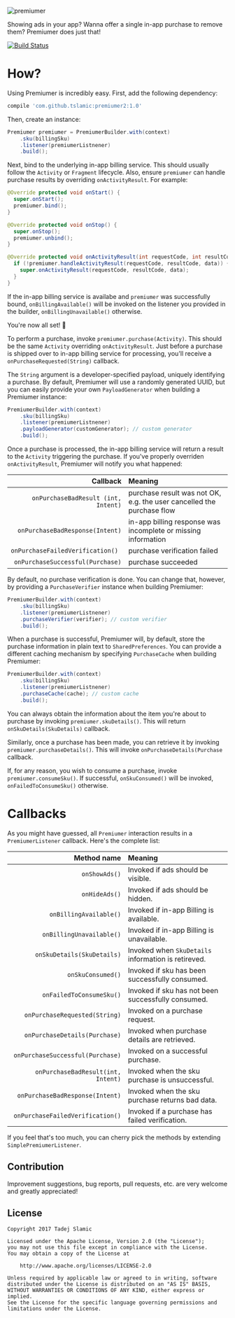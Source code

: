 ![premiumer](http://i.imgur.com/lg5cEE3.png)

Showing ads in your app? Wanna offer a single in-app purchase to remove them? Premiumer does just that!

[![Build Status](https://travis-ci.org/tslamic/premiumer.svg?branch=master)](https://travis-ci.org/tslamic/premiumer)

# How?
Using Premiumer is incredibly easy. First, add the following dependency:

```groovy
compile 'com.github.tslamic:premiumer2:1.0'
```

Then, create an instance:

```java
Premiumer premiumer = PremiumerBuilder.with(context)
    .sku(billingSku)
    .listener(premiumerListnener)
    .build();
```

Next, bind to the underlying in-app billing service. This should usually follow the `Activity` or `Fragment` lifecycle. Also, ensure `premiumer` can handle purchase results by overriding `onActivityResult`. For example:

```java
@Override protected void onStart() {
  super.onStart();
  premiumer.bind();
}

@Override protected void onStop() {
  super.onStop();
  premiumer.unbind();
}

@Override protected void onActivityResult(int requestCode, int resultCode, Intent data) {
  if (!premiumer.handleActivityResult(requestCode, resultCode, data)) {
    super.onActivityResult(requestCode, resultCode, data);
  }
}
```

If the in-app billing service is availabe and `premiumer` was successfully bound, `onBillingAvailable()` will be invoked on the listener you provided in the builder, `onBillingUnavailable()` otherwise.

You're now all set! :tada:

To perform a purchase, invoke `premiumer.purchase(Activity)`. This should be the same `Activity` overriding `onActivityResult`. Just before a purchase is shipped over to in-app billing service for processing, you'll receive a `onPurchaseRequested(String)` callback.

The `String` argument is a developer-specified payload, uniquely identifying a purchase. By default, Premiumer will use a randomly generated UUID, but you can easily provide your own `PayloadGenerator` when building a Premiumer instance:

```java
PremiumerBuilder.with(context)
    .sku(billingSku)
    .listener(premiumerListnener)
    .payloadGenerator(customGenerator); // custom generator
    .build();
```

Once a purchase is processed, the in-app billing service will return a result to the `Activity` triggering the purchase. If you've properly overriden `onActivityResult`, Premiumer will notify you what happened:

| Callback | Meaning |
| ------------: |:-------------|
| `onPurchaseBadResult (int, Intent)` | purchase result was not OK, e.g. the user cancelled the purchase flow |
| `onPurchaseBadResponse(Intent)` | in-app billing response was incomplete or missing information |
| `onPurchaseFailedVerification() ` | purchase verification failed |
| `onPurchaseSuccessful(Purchase)` | purchase succeeded |

By default, no purchase verification is done. You can change that, however, by providing a `PurchaseVerifier` instance when building Premiumer:

```java
PremiumerBuilder.with(context)
    .sku(billingSku)
    .listener(premiumerListnener)
    .purchaseVerifier(verifier); // custom verifier
    .build();
```

When a purchase is successful, Premiumer will, by default, store the purchase information in plain text to `SharedPreferences`. You can provide a different caching mechanism by specifying `PurchaseCache` when building Premiumer:

```java
PremiumerBuilder.with(context)
    .sku(billingSku)
    .listener(premiumerListnener)
    .purchaseCache(cache); // custom cache
    .build();
```

You can always obtain the information about the item you're about to purchase by invoking `premiumer.skuDetails()`. This will return `onSkuDetails(SkuDetails)` callback.

Similarly, once a purchase has been made, you can retrieve it by invoking `premiumer.purchaseDetails()`. This will invoke `onPurchaseDetails(Purchase` callback.

If, for any reason, you wish to consume a purchase, invoke `premiumer.consumeSku()`. If successful, `onSkuConsumed()` will be invoked, `onFailedToConsumeSku()` otherwise.

# Callbacks

As you might have guessed, all `Premiumer` interaction results in a `PremiumerListener` callback. Here's the complete list:

| Method name   | Meaning      |
| ------------: |:-------------|
| `onShowAds()` | Invoked if ads should be visible. |
| `onHideAds()` | Invoked if ads should be hidden. |
| `onBillingAvailable()` | Invoked if in-app Billing is available. |
| `onBillingUnavailable()` | Invoked if in-app Billing is unavailable. |
| `onSkuDetails(SkuDetails)` | Invoked when `SkuDetails` information is retireved. |
| `onSkuConsumed()` | Invoked if sku has been successfully consumed. |
| `onFailedToConsumeSku()` | Invoked if sku has not been successfully consumed. |
| `onPurchaseRequested(String)` | Invoked on a purchase request. |
| `onPurchaseDetails(Purchase)` | Invoked when purchase details are retrieved. |
| `onPurchaseSuccessful(Purchase)` | Invoked on a successful purchase. |
| `onPurchaseBadResult(int, Intent)` | Invoked when the sku purchase is unsuccessful. |
| `onPurchaseBadResponse(Intent)` | Invoked when the sku purchase returns bad data. |
| `onPurchaseFailedVerification()`| Invoked if a purchase has failed verification. |

If you feel that's too much, you can cherry pick the methods by extending `SimplePremiumerListener`.

Contribution
---

Improvement suggestions, bug reports, pull requests, etc. are very welcome and greatly appreciated!

License
---

	Copyright 2017 Tadej Slamic

	Licensed under the Apache License, Version 2.0 (the "License");
	you may not use this file except in compliance with the License.
	You may obtain a copy of the License at

	    http://www.apache.org/licenses/LICENSE-2.0

	Unless required by applicable law or agreed to in writing, software
	distributed under the License is distributed on an "AS IS" BASIS,
	WITHOUT WARRANTIES OR CONDITIONS OF ANY KIND, either express or implied.
	See the License for the specific language governing permissions and
	limitations under the License.
